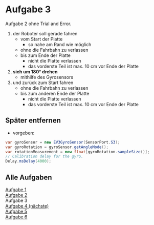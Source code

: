 # Aufgabe 3

Aufgabe 2 ohne Trial and Error.

1. der Roboter soll gerade fahren
   - vom Start der Platte
     - so nahe am Rand wie möglich
   - ohne die Fahrbahn zu verlassen
   - bis zum Ende der Platte
     - nicht die Platte verlassen
     - das vorderste Teil ist max. 10 cm vor Ende der Platte
2. **sich um 180° drehen**
   - mithilfe des Gyrosensors
3. und zurück zum Start fahren
   - ohne die Fahrbahn zu verlassen
   - bis zum anderen Ende der Platte
     - nicht die Platte verlassen
     - das vorderste Teil ist max. 10 cm vor Ende der Platte

## Später entfernen
- vorgeben:
````java
var gyroSensor = new EV3GyroSensor(SensorPort.S3);
var gyroRotation = gyroSensor.getAngleMode();
var rotationMeasurement = new float[gyroRotation.sampleSize()];
// Calibration delay for the gyro.
Delay.msDelay(4000);
````

## Alle Aufgaben
[Aufgabe 1](e1.md)  
[Aufgabe 2](e2.md)  
Aufgabe 3  
[Aufgabe 4 (nächste)](e4.md)  
[Aufgabe 5](e5.md)  
[Aufgabe 6](e6.md)  